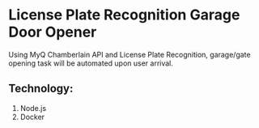 # License Plate Recognition Garage Door Opener
Using MyQ Chamberlain API and License Plate Recognition, garage/gate opening task will be automated upon user arrival.

## Technology:
1. Node.js
2. Docker
